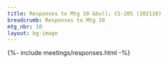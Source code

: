 ```yaml
---
title: Responses to Mtg 10 &bull; CS-205 (202110)
breadcrumb: Responses to Mtg 10
mtg_nbr: 10
layout: bg-image
---
```

 
{%- include meetings/responses.html -%}
